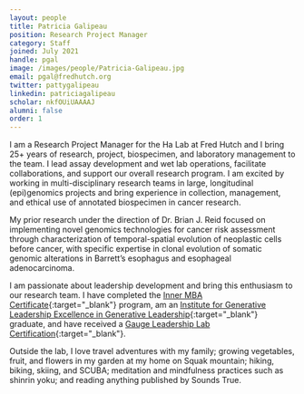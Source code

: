 ```yaml
---
layout: people
title: Patricia Galipeau
position: Research Project Manager
category: Staff
joined: July 2021
handle: pgal
image: /images/people/Patricia-Galipeau.jpg
email: pgal@fredhutch.org
twitter: pattygalipeau
linkedin: patriciagalipeau
scholar: nkfOUiUAAAAJ
alumni: false
order: 1
---
```


I am a Research Project Manager for the Ha Lab at Fred Hutch and I bring 25+ years of research, project, biospecimen, and laboratory management to the team. I lead assay development and wet lab operations, facilitate collaborations, and support our overall research program. I am excited by working in multi-disciplinary research teams in large, longitudinal (epi)genomics projects and bring experience in collection, management, and ethical use of annotated biospecimen in cancer research.  

My prior research under the direction of Dr. Brian J. Reid focused on implementing novel genomics technologies for cancer risk assessment through characterization of temporal-spatial evolution of neoplastic cells before cancer, with specific expertise in clonal evolution of somatic genomic alterations in Barrett’s esophagus and esophageal adenocarcinoma. 

I am passionate about leadership development and bring this enthusiasm to our research team. I have completed the [Inner MBA Certificate](https://innermba.soundstrue.com/){:target="_blank"} program, am an [Institute for Generative Leadership Excellence in Generative Leadership](https://generateleadership.com/){:target="_blank"} graduate, and have received a [Gauge Leadership Lab Certification](https://www.shorthandconsulting.com/wp/home/individuals/gauge-leadership-lab/){:target="_blank"}.
 
Outside the lab, I love travel adventures with my family; growing vegetables, fruit, and flowers in my garden at my home on Squak mountain; hiking, biking, skiing, and SCUBA; meditation and mindfulness practices such as shinrin yoku; and reading anything published by Sounds True.
